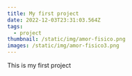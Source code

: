 ```yaml
---
title: My first project
date: 2022-12-03T23:31:03.564Z
tags:
  - project
thumbnail: /static/img/amor-fisico.png
images: /static/img/amor-fisico3.png
---
```

This is my first project
